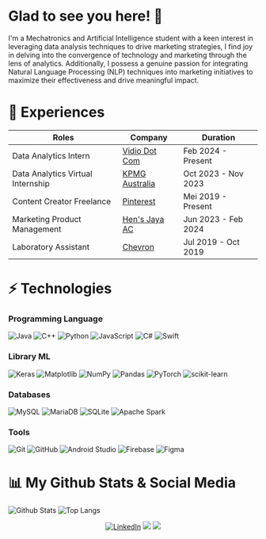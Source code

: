 # Glad to see you here! 👋

I'm a Mechatronics and Artificial Intelligence student with a keen interest in leveraging data analysis techniques to drive marketing strategies, I find joy in delving into the convergence of technology and marketing through the lens of analytics. Additionally, I possess a genuine passion for integrating Natural Language Processing (NLP) techniques into marketing initiatives to maximize their effectiveness and drive meaningful impact.

# 🏢 Experiences
| Roles | Company | Duration |
| --- | --- | --- |
| Data Analytics Intern | [Vidio Dot Com](https://www.vidio.com/) | Feb 2024 - Present |
| Data Analytics Virtual Internship | [KPMG Australia](https://kpmg.com/au/en/home.html) | Oct 2023 - Nov 2023 |
| Content Creator Freelance | [Pinterest](https://www.pinterest.com/) | Mei 2019 - Present |
| Marketing Product Management | [Hen's Jaya AC](https://hens-jaya-ac-mobil-pekanbaru.business.site/) | Jun 2023 - Feb 2024 |
| Laboratory Assistant | [Chevron](https://chevron.com/) | Jul 2019 - Oct 2019 |

# ⚡ Technologies

### Programming Language
 ![Java](https://img.shields.io/badge/Java-ED8B00?style=for-the-badge&logo=java&logoColor=white)
 ![C++](https://img.shields.io/badge/C%2B%2B-00599C?style=for-the-badge&logo=c%2B%2B&logoColor=white)
 ![Python](https://img.shields.io/badge/Python-14354C?style=for-the-badge&logo=python&logoColor=white)
 ![JavaScript](https://img.shields.io/badge/JavaScript-F7DF1E?style=for-the-badge&logo=javascript&logoColor=black)
 ![C#](https://img.shields.io/badge/c%23-%23239120.svg?style=for-the-badge&logo=c-sharp&logoColor=white)
 ![Swift](https://img.shields.io/badge/swift-F54A2A?style=for-the-badge&logo=swift&logoColor=white)

### Library ML
![Keras](https://img.shields.io/badge/Keras-%23D00000.svg?style=for-the-badge&logo=Keras&logoColor=white)
![Matplotlib](https://img.shields.io/badge/Matplotlib-%23ffffff.svg?style=for-the-badge&logo=Matplotlib&logoColor=black)
![NumPy](https://img.shields.io/badge/numpy-%23013243.svg?style=for-the-badge&logo=numpy&logoColor=white)
![Pandas](https://img.shields.io/badge/pandas-%23150458.svg?style=for-the-badge&logo=pandas&logoColor=white)
![PyTorch](https://img.shields.io/badge/PyTorch-%23EE4C2C.svg?style=for-the-badge&logo=PyTorch&logoColor=white)
![scikit-learn](https://img.shields.io/badge/scikit--learn-%23F7931E.svg?style=for-the-badge&logo=scikit-learn&logoColor=white)

### Databases
![MySQL](https://img.shields.io/badge/mysql-%2300f.svg?style=for-the-badge&logo=mysql&logoColor=white)
![MariaDB](https://img.shields.io/badge/MariaDB-003545?style=for-the-badge&logo=mariadb&logoColor=white)
![SQLite](https://img.shields.io/badge/sqlite-%2307405e.svg?style=for-the-badge&logo=sqlite&logoColor=white)
![Apache Spark](https://img.shields.io/badge/Apache%20Spark-FDEE21?style=flat-square&logo=apachespark&logoColor=black)

 
### Tools
![Git](https://img.shields.io/badge/git-%23F05033.svg?style=for-the-badge&logo=git&logoColor=white)
![GitHub](https://img.shields.io/badge/github-%23121011.svg?style=for-the-badge&logo=github&logoColor=white)
![Android Studio](https://img.shields.io/badge/Android%20Studio-3DDC84.svg?style=for-the-badge&logo=android-studio&logoColor=white)
![Firebase](https://img.shields.io/badge/firebase-%23039BE5.svg?style=for-the-badge&logo=firebase)
![Figma](https://img.shields.io/badge/figma-%23F24E1E.svg?style=for-the-badge&logo=figma&logoColor=white)


# 📊 My Github Stats & Social Media
![Github Stats](https://github-readme-stats.vercel.app/api?username=abdumalikh44&count_private=true&show_icons=true&include_all_commits=true)
![Top Langs](https://github-readme-stats.vercel.app/api/top-langs/?username=abdumalikh44&hide=TeX&layout=compact)

<div>
  <p align = "center">
<a href="https://www.linkedin.com/in/malikslbn/" target="_blank"><img src="https://img.shields.io/badge/LinkedIn-0077B5?style=for-the-badge&logo=linkedin&logoColor=white" alt="LinkedIn"></a>
<a href="https://www.hackerrank.com/profile/abdumalikh44" target="_blank"><img src="https://img.shields.io/badge/-Hackerrank-2EC866?style=for-the-badge&logo=HackerRank&logoColor=white"></a>
<a href="mailto:abdumalikh44@gmail.com"><img src="https://img.shields.io/badge/Gmail-D14836?style=for-the-badge&logo=gmail&logoColor=white"/></a>
  </p>
